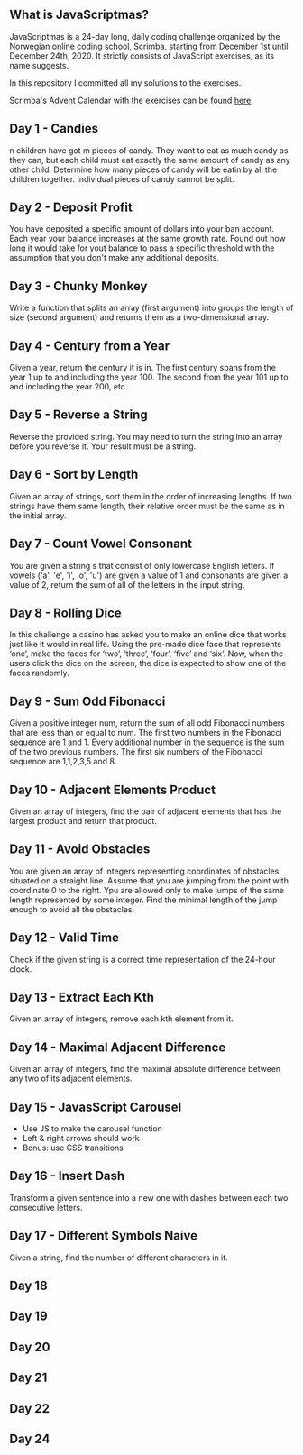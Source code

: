 ## What is JavaScriptmas?

 JavaScriptmas is a 24-day long, daily coding challenge organized by the Norwegian online coding school, [Scrimba](https://scrimba.com/), starting from December 1st until December 24th, 2020.  It strictly consists of JavaScript exercises, as its name suggests.

In this repository I committed all my solutions to the exercises.

Scrimba's Advent Calendar with the exercises can be found [here](scrimba.com/learn/adventcalendar). 
 

## Day 1 - Candies
n children have got m pieces of candy. They want to eat as much candy as they can, but each child must eat exactly the same amount of candy as any other child.
Determine how many pieces of candy will be eatin by all the children together.
Individual pieces of candy cannot be split.

## Day 2 - Deposit Profit
You have deposited a specific amount of dollars into your ban account. 
Each year your balance increases at the same growth rate.
Found out how long it would take for yout balance to pass a specific threshold with the assumption that you don't make any additional deposits.

## Day 3 - Chunky Monkey
Write a function that splits an array (first argument) into groups the length of size (second argument) and returns them as a two-dimensional array.

## Day 4 - Century from a Year
Given a year, return the century it is in. 
The first century spans from the year 1 up to and including the year 100.
The second from the year 101 up to and including the year 200, etc.

## Day 5 - Reverse a String
Reverse the provided string. You may need to turn the string into an array before you reverse it. Your result must be a string.

## Day 6 - Sort by Length
Given an array of strings, sort them in the order of increasing lengths.
If two strings have them same length, their relative order must be the same as in the initial array.

## Day 7 - Count Vowel Consonant
You are given a string s that consist of only lowercase English letters.
If vowels ('a', 'e', 'i', 'o', 'u') are given a value of 1 and consonants are given a value of 2, return the sum of all of the letters in the input string.

## Day 8 - Rolling Dice
In this challenge a casino has asked you to make an online dice that works just like it would in real life. Using the pre-made dice face that represents ‘one’, make the faces for ‘two’, ‘three’, ‘four’, ‘five’ and ‘six’. Now, when the users click the dice on the screen, the dice is expected to show one of the faces randomly.

## Day 9 - Sum Odd Fibonacci
Given a positive integer num, return the sum of all odd Fibonacci numbers that are less than or equal to num. The first two numbers in the Fibonacci sequence are 1 and 1. Every additional number in the sequence is the sum of the two previous numbers. The first six numbers of the Fibonacci sequence are 1,1,2,3,5 and 8. 

## Day 10 - Adjacent Elements Product
Given an array of integers, find the pair of adjacent elements that has the largest product and return that product.

## Day 11 - Avoid Obstacles
You are given an array of integers representing coordinates of obstacles situated on a straight line. Assume that you are jumping from the point with coordinate 0 to the right. Ypu are allowed only to make jumps of the same length represented by some integer. Find the minimal length of the jump enough to avoid all the obstacles.

## Day 12 - Valid Time
Check if the given string is a correct time representation of the 24-hour clock.

## Day 13 - Extract Each Kth
Given an array of integers, remove each kth element from it.

## Day 14 - Maximal Adjacent Difference
Given an array of integers, find the maximal absolute difference between any two of its adjacent elements.

## Day 15 - JavasScript Carousel
- Use JS to make the carousel function
- Left & right arrows should work
- Bonus: use CSS transitions

## Day 16 - Insert Dash
Transform a given sentence into a new one with dashes between each two consecutive letters.

## Day 17 - Different Symbols Naive
Given a string, find the number of different characters in it.

## Day 18

## Day 19

## Day 20

## Day 21

## Day 22

## Day 24










